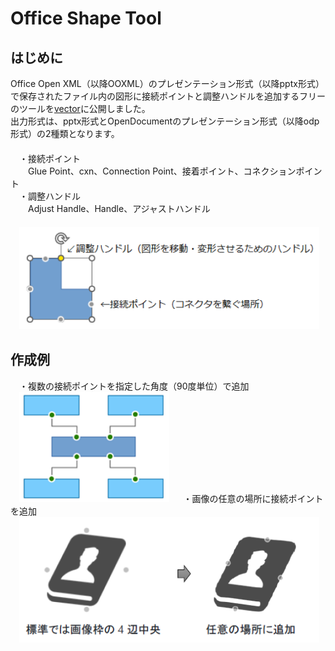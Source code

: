 # Office Shape Tool
## はじめに
Office Open XML（以降OOXML）のプレゼンテーション形式（以降pptx形式）で保存されたファイル内の図形に接続ポイントと調整ハンドルを追加するフリーのツールを[vector](https://www.vector.co.jp/soft/winnt/business/se526365.html)に公開しました。  
出力形式は、pptx形式とOpenDocumentのプレゼンテーション形式（以降odp形式）の2種類となります。  
　  
　・接続ポイント  
　　Glue Point、cxn、Connection Point、接着ポイント、コネクションポイント    
　・調整ハンドル  
　　Adjust Handle、Handle、アジャストハンドル  
　  
　<kbd><img src="https://github.com/Yz-Filer/OfficeShapeTool/blob/main/.github/point_handle.png" width="480"></kdb>
## 作成例
　・複数の接続ポイントを指定した角度（90度単位）で追加  
　<kbd><img src="https://github.com/Yz-Filer/OfficeShapeTool/blob/main/.github/cxn1.png" width="240"></kdb>
　・画像の任意の場所に接続ポイントを追加  
　<kbd><img src="https://github.com/Yz-Filer/OfficeShapeTool/blob/main/.github/cxn2.png" width="480"></kdb>

